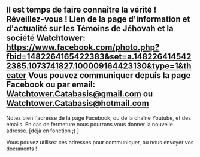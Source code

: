 Il est temps de faire connaître la vérité ! Réveillez-vous ! 
Lien de la page d'information et d'actualité sur les Témoins de Jéhovah et la société Watchtower:
https://www.facebook.com/photo.php?fbid=1482264165422383&set=a.1482264145422385.1073741827.100009164423130&type=1&theater
Vous pouvez communiquer depuis la page Facebook ou par email: Watchtower.Catabasis@gmail.com ou Watchtower.Catabasis@hotmail.com 
--------------------------------------------------
Notez bien l'adresse de la page Facebook, ou de la chaîne Youtube, et des emails. En cas de fermeture nous pourrons vous donner la nouvelle adresse. [déjà en fonction ;) ]

Vous pouvez utilisez ces adresses pour communiquer, ou nous envoyer vos documents !
